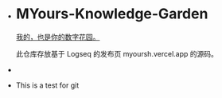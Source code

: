 - # MYours-Knowledge-Garden
  
  [我的，也是你的数字花园。](https://myoursh.vercel.app/)
  
  
  此仓库存放基于 Logseq 的发布页 myoursh.vercel.app 的源码。
-
- This is a test for git